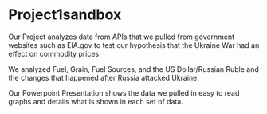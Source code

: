 # Project1sandbox

Our Project analyzes data from APIs that we pulled from government websites such as EIA.gov to test our hypothesis that the Ukraine War had an effect on commodity prices.

We analyzed Fuel, Grain, Fuel Sources, and the US Dollar/Russian Ruble and the changes that happened after Russia attacked Ukraine.

Our Powerpoint Presentation shows the data we pulled in easy to read graphs and details what is shown in each set of data.

